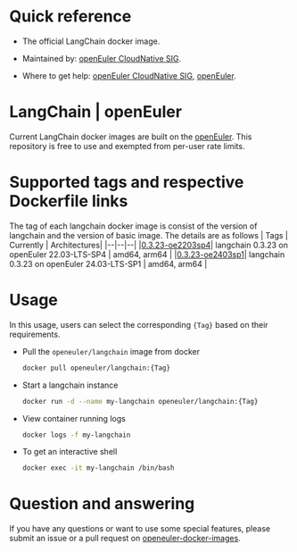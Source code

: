 # Quick reference

- The official LangChain docker image.

- Maintained by: [openEuler CloudNative SIG](https://gitee.com/openeuler/cloudnative).

- Where to get help: [openEuler CloudNative SIG](https://gitee.com/openeuler/cloudnative), [openEuler](https://gitee.com/openeuler/community).

# LangChain | openEuler
Current LangChain docker images are built on the [openEuler](https://repo.openeuler.org/). This repository is free to use and exempted from per-user rate limits.

# Supported tags and respective Dockerfile links
The tag of each langchain docker image is consist of the version of langchain and the version of basic image. The details are as follows
| Tags | Currently |  Architectures|
|--|--|--|
|[0.3.23-oe2203sp4](https://gitee.com/openeuler/openeuler-docker-images/blob/master/AI/langchain/0.3.23/22.03-lts-sp4/Dockerfile)| langchain 0.3.23 on openEuler 22.03-LTS-SP4 | amd64, arm64 |
|[0.3.23-oe2403sp1](https://gitee.com/openeuler/openeuler-docker-images/blob/master/AI/langchain/0.3.23/24.03-lts-sp1/Dockerfile)| langchain 0.3.23 on openEuler 24.03-LTS-SP1 | amd64, arm64 |

# Usage

In this usage, users can select the corresponding `{Tag}`  based on their requirements.

- Pull the `openeuler/langchain` image from docker

	```bash
	docker pull openeuler/langchain:{Tag}
	```

- Start a langchain instance

	```bash
	docker run -d --name my-langchain openeuler/langchain:{Tag}
	```

- View container running logs

	```bash
	docker logs -f my-langchain
	```

- To get an interactive shell

	```bash
	docker exec -it my-langchain /bin/bash
	```

# Question and answering
If you have any questions or want to use some special features, please submit an issue or a pull request on [openeuler-docker-images](https://gitee.com/openeuler/openeuler-docker-images).
